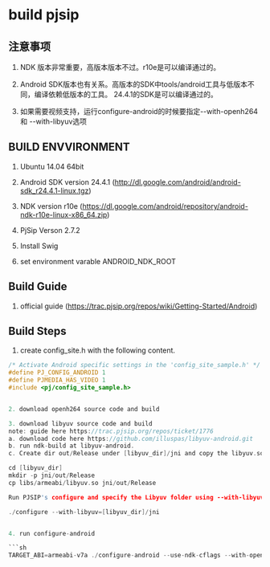 # build pjsip

## 注意事项

1. NDK 版本非常重要，高版本版本不过。r10e是可以编译通过的。

2. Android SDK版本也有关系。高版本的SDK中tools/android工具与低版本不同，编译依赖低版本的工具。 24.4.1的SDK是可以编译通过的。

3. 如果需要视频支持，运行configure-android的时候要指定--with-openh264 和 --with-libyuv选项

## BUILD ENVVIRONMENT

1. Ubuntu 14.04 64bit

2. Android SDK version 24.4.1 (http://dl.google.com/android/android-sdk_r24.4.1-linux.tgz)

3. NDK version r10e (https://dl.google.com/android/repository/android-ndk-r10e-linux-x86_64.zip)

4. PjSip Verson 2.7.2

5. Install Swig

6. set environment varable ANDROID_NDK_ROOT

## Build Guide

1. official guide (https://trac.pjsip.org/repos/wiki/Getting-Started/Android)

## Build Steps

1. create config_site.h with the following content.

```c
/* Activate Android specific settings in the 'config_site_sample.h' */
#define PJ_CONFIG_ANDROID 1
#define PJMEDIA_HAS_VIDEO 1
#include <pj/config_site_sample.h>


2. download openh264 source code and build

3. download libyuv source code and build
note: guide here https://trac.pjsip.org/repos/ticket/1776
a. download code here https://github.com/illuspas/libyuv-android.git
b. run ndk-build at libyuv-android.
c. Create dir out/Release under [libyuv_dir]/jni and copy the libyuv.so there. E.g:

cd [libyuv_dir]
mkdir -p jni/out/Release
cp libs/armeabi/libyuv.so jni/out/Release

Run PJSIP's configure and specify the Libyuv folder using --with-libyuv option. E.g:

./configure --with-libyuv=[libyuv_dir]/jni


4. run configure-android

```sh
TARGET_ABI=armeabi-v7a ./configure-android --use-ndk-cflags --with-openh264=/Users/me/openh264/android
